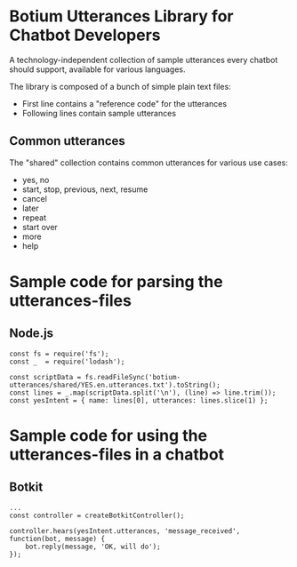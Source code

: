 # Botium Utterances Library for Chatbot Developers

A technology-independent collection of sample utterances every chatbot should support, available for various languages.

The library is composed of a bunch of simple plain text files:
* First line contains a "reference code" for the utterances
* Following lines contain sample utterances

## Common utterances

The "shared" collection contains common utterances for various use cases:

* yes, no
* start, stop, previous, next, resume
* cancel
* later
* repeat
* start over
* more
* help

# Sample code for parsing the utterances-files

## Node.js

	const fs = require('fs');
	const _  = require('lodash');

	const scriptData = fs.readFileSync('botium-utterances/shared/YES.en.utterances.txt').toString();
	const lines = _.map(scriptData.split('\n'), (line) => line.trim());
	const yesIntent = { name: lines[0], utterances: lines.slice(1) };

# Sample code for using the utterances-files in a chatbot

## Botkit

	...
	const controller = createBotkitController();
	
	controller.hears(yesIntent.utterances, 'message_received', function(bot, message) {
		bot.reply(message, 'OK, will do');
	});	

